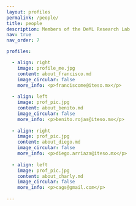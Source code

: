 ```yaml
---
layout: profiles
permalink: /people/
title: people
description: Members of the DeML Research Lab
nav: true
nav_order: 7

profiles:

  - align: right
    image: profile_me.jpg
    content: about_francisco.md
    image_circular: false
    more_info: <p>franciscome@iteso.mx</p>
  
  - align: left
    image: prof_pic.jpg
    content: about_benito.md
    image_circular: false
    more_info: <p>benito.rojas@iteso.mx</p>
  
  - align: right
    image: prof_pic.jpg
    content: about_diego.md
    image_circular: false
    more_info: <p>diego.arriaza@iteso.mx</p>
  
  - align: left
    image: prof_pic.jpg
    content: about_charly.md
    image_circular: false
    more_info: <p>cags@gmail.com</p>
  
---
```


